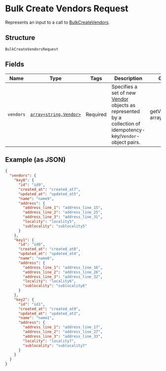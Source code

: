
# Bulk Create Vendors Request

Represents an input to a call to [BulkCreateVendors](../../doc/apis/vendors.md#bulk-create-vendors).

## Structure

`BulkCreateVendorsRequest`

## Fields

| Name | Type | Tags | Description | Getter | Setter |
|  --- | --- | --- | --- | --- | --- |
| `vendors` | [`array<string,Vendor>`](../../doc/models/vendor.md) | Required | Specifies a set of new [Vendor](entity:Vendor) objects as represented by a collection of idempotency-key/`Vendor`-object pairs. | getVendors(): array | setVendors(array vendors): void |

## Example (as JSON)

```json
{
  "vendors": {
    "key0": {
      "id": "id9",
      "created_at": "created_at7",
      "updated_at": "updated_at5",
      "name": "name9",
      "address": {
        "address_line_1": "address_line_15",
        "address_line_2": "address_line_25",
        "address_line_3": "address_line_31",
        "locality": "locality5",
        "sublocality": "sublocality5"
      }
    },
    "key1": {
      "id": "id0",
      "created_at": "created_at8",
      "updated_at": "updated_at4",
      "name": "name0",
      "address": {
        "address_line_1": "address_line_16",
        "address_line_2": "address_line_26",
        "address_line_3": "address_line_32",
        "locality": "locality6",
        "sublocality": "sublocality6"
      }
    },
    "key2": {
      "id": "id1",
      "created_at": "created_at9",
      "updated_at": "updated_at3",
      "name": "name1",
      "address": {
        "address_line_1": "address_line_17",
        "address_line_2": "address_line_27",
        "address_line_3": "address_line_33",
        "locality": "locality7",
        "sublocality": "sublocality7"
      }
    }
  }
}
```

